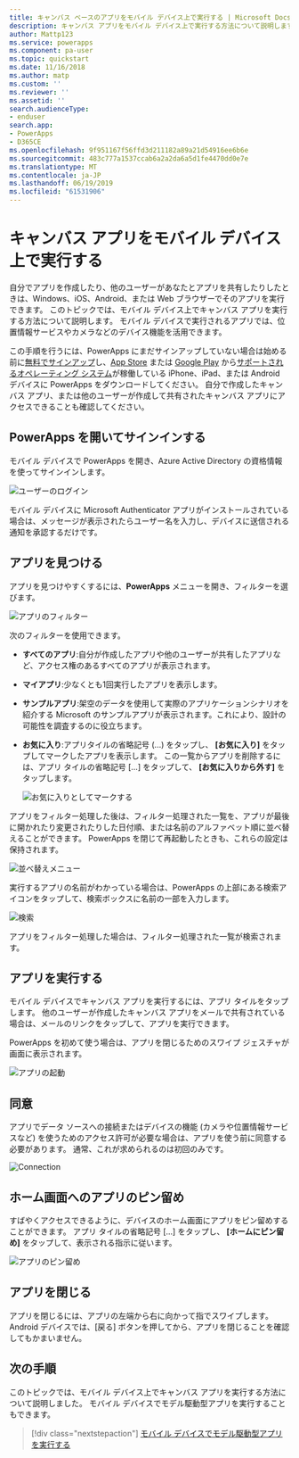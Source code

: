 ```yaml
---
title: キャンバス ベースのアプリをモバイル デバイス上で実行する | Microsoft Docs
description: キャンバス アプリをモバイル デバイス上で実行する方法について説明します。
author: Mattp123
ms.service: powerapps
ms.component: pa-user
ms.topic: quickstart
ms.date: 11/16/2018
ms.author: matp
ms.custom: ''
ms.reviewer: ''
ms.assetid: ''
search.audienceType:
- enduser
search.app:
- PowerApps
- D365CE
ms.openlocfilehash: 9f951167f56ffd3d211182a89a21d54916ee6b6e
ms.sourcegitcommit: 483c777a1537ccab6a2a2da6a5d1fe4470dd0e7e
ms.translationtype: MT
ms.contentlocale: ja-JP
ms.lasthandoff: 06/19/2019
ms.locfileid: "61531906"
---
```

# <a name="run-a-canvas-app-on-a-mobile-device"></a>キャンバス アプリをモバイル デバイス上で実行する
自分でアプリを作成したり、他のユーザーがあなたとアプリを共有したりしたときは、Windows、iOS、Android、または Web ブラウザーでそのアプリを実行できます。 このトピックでは、モバイル デバイス上でキャンバス アプリを実行する方法について説明します。 モバイル デバイスで実行されるアプリでは、位置情報サービスやカメラなどのデバイス機能を活用できます。

この手順を行うには、PowerApps にまだサインアップしていない場合は始める前に[無料でサインアップ](https://web.powerapps.com/signup?redirect=marketing&email=)し、[App Store](https://itunes.apple.com/app/powerapps/id1047318566?mt=8) または [Google Play](https://play.google.com/store/apps/details?id=com.microsoft.msapps) から[サポートされるオペレーティング システム](../maker/canvas-apps/limits-and-config.md)が稼働している iPhone、iPad、または Android デバイスに PowerApps をダウンロードしてください。 自分で作成したキャンバス アプリ、または他のユーザーが作成して共有されたキャンバス アプリにアクセスできることも確認してください。

## <a name="open-powerapps-and-sign-in"></a>PowerApps を開いてサインインする
モバイル デバイスで PowerApps を開き、Azure Active Directory の資格情報を使ってサインインします。

![ユーザーのログイン](./media/run-app-client/run-client-login.png)

モバイル デバイスに Microsoft Authenticator アプリがインストールされている場合は、メッセージが表示されたらユーザー名を入力し、デバイスに送信される通知を承認するだけです。

## <a name="find-the-app"></a>アプリを見つける
アプリを見つけやすくするには、**PowerApps** メニューを開き、フィルターを選びます。

![アプリのフィルター](./media/run-app-client/filter-menu.png)

次のフィルターを使用できます。

* **すべてのアプリ**:自分が作成したアプリや他のユーザーが共有したアプリなど、アクセス権のあるすべてのアプリが表示されます。

* **マイアプリ**:少なくとも1回実行したアプリを表示します。

* **サンプルアプリ**:架空のデータを使用して実際のアプリケーションシナリオを紹介する Microsoft のサンプルアプリが表示されます。これにより、設計の可能性を調査するのに役立ちます。

* **お気に入り**:アプリタイルの省略記号 (...) をタップし、 **[お気に入り]** をタップしてマークしたアプリを表示します。 この一覧からアプリを削除するには、アプリ タイルの省略記号 [...] をタップして、 **[お気に入りから外す]** をタップします。

    ![お気に入りとしてマークする](./media/run-app-client/favorite.png)

アプリをフィルター処理した後は、フィルター処理された一覧を、アプリが最後に開かれたり変更されたりした日付順、または名前のアルファベット順に並べ替えることができます。 PowerApps を閉じて再起動したときも、これらの設定は保持されます。

![並べ替えメニュー](./media/run-app-client/sort-menu.png)

実行するアプリの名前がわかっている場合は、PowerApps の上部にある検索アイコンをタップして、検索ボックスに名前の一部を入力します。

![検索](./media/run-app-client/search.png)

アプリをフィルター処理した場合は、フィルター処理された一覧が検索されます。

## <a name="run-an-app"></a>アプリを実行する
モバイル デバイスでキャンバス アプリを実行するには、アプリ タイルをタップします。 他のユーザーが作成したキャンバス アプリをメールで共有されている場合は、メールのリンクをタップして、アプリを実行できます。

PowerApps を初めて使う場合は、アプリを閉じるためのスワイプ ジェスチャが画面に表示されます。

![アプリの起動](./media/run-app-client/run-client-app.png)

## <a name="give-consent"></a>同意
アプリでデータ ソースへの接続またはデバイスの機能 (カメラや位置情報サービスなど) を使うためのアクセス許可が必要な場合は、アプリを使う前に同意する必要があります。 通常、これが求められるのは初回のみです。

![Connection](./media/run-app-client/app-connection.png)

## <a name="pin-an-app-to-the-home-screen"></a>ホーム画面へのアプリのピン留め
すばやくアクセスできるように、デバイスのホーム画面にアプリをピン留めすることができます。 アプリ タイルの省略記号 [...] をタップし、 **[ホームにピン留め]** をタップして、表示される指示に従います。

![アプリのピン留め](./media/run-app-client/run-client-pin.png)

## <a name="close-an-app"></a>アプリを閉じる
アプリを閉じるには、アプリの左端から右に向かって指でスワイプします。 Android デバイスでは、[戻る] ボタンを押してから、アプリを閉じることを確認してもかまいません。

## <a name="next-steps"></a>次の手順
このトピックでは、モバイル デバイス上でキャンバス アプリを実行する方法について説明しました。 モバイル デバイスでモデル駆動型アプリを実行することもできます。

> [!div class="nextstepaction"]
> [モバイル デバイスでモデル駆動型アプリを実行する](run-app-client-model-driven.md)
